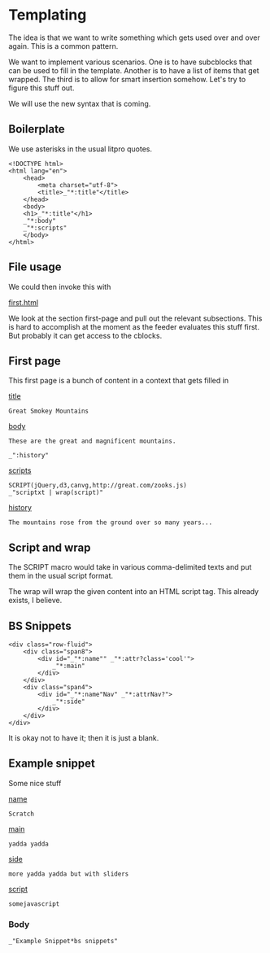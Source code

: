 # Templating

The idea is that we want to write something which gets used over and over again. This is a common pattern. 

We want to implement various scenarios. One is to have subcblocks that can be used to fill in the template. Another is to have a list of items that get wrapped. The third is to allow for smart insertion somehow. Let's try to figure this stuff out. 

We will use the new syntax that is coming. 

## Boilerplate

We use asterisks in the usual litpro quotes. 

    <!DOCTYPE html>
    <html lang="en">
        <head>
            <meta charset="utf-8">
            <title>_"*:title"</title>
        </head>
        <body>
        <h1>_"*:title"</h1>
        _"*:body"
        _"*:scripts"
        </body>
    </html>

## File usage

We could then invoke this with 

[first.html](#First-page "Save: *boilerplate")

We look at the section first-page and pull out the relevant subsections. This is hard to accomplish at the moment as the feeder evaluates this stuff first. But probably it can get access to the cblocks. 


## First page

This first page is a bunch of content in a context that gets filled in

[title](# )

    Great Smokey Mountains

[body](# ".md | marked")

    These are the great and magnificent mountains.

    _":history"

[scripts](# )

    SCRIPT(jQuery,d3,canvg,http://great.com/zooks.js)
    _"scriptxt | wrap(script)"



[history](# )

    The mountains rose from the ground over so many years...
    
## Script and wrap

The SCRIPT macro would take in various comma-delimited texts and put them in the usual script format. 

The wrap will wrap the given content into an HTML script tag. This already exists, I believe. 

## BS Snippets

    <div class="row-fluid">
        <div class="span8">
            <div id="_"*:name"" _"*:attr?class='cool'">
                _"*:main"
            </div>
        </div>
        <div class="span4">
            <div id="_"*:name"Nav" _"*:attrNav?">
                _"*:side"
            </div>
        </div>
    </div>

It is okay not to have it; then it is just a blank. 


## Example snippet

Some nice stuff

[name](# ) 

    Scratch

[main](# )

    yadda yadda 

[side](# )

    more yadda yadda but with sliders

[script](# )

    somejavascript


### Body

    _"Example Snippet*bs snippets"
